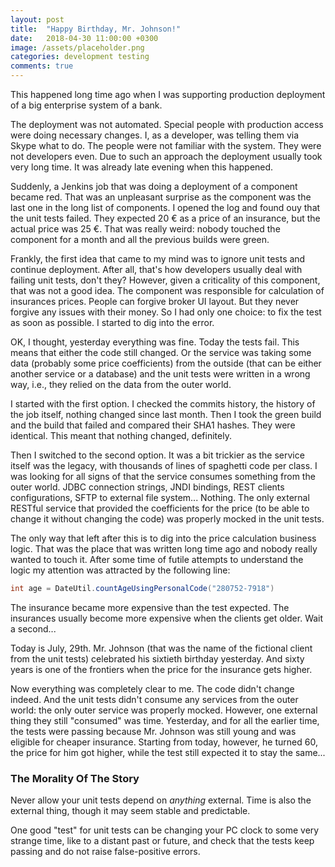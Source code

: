 ```yaml
---
layout: post
title:  "Happy Birthday, Mr. Johnson!"
date:   2018-04-30 11:00:00 +0300
image: /assets/placeholder.png
categories: development testing
comments: true
---
```


This happened long time ago when I was supporting production deployment of a big enterprise system of a bank.

The deployment was not automated. Special people with production access were doing necessary changes. I, as a developer, was telling them via Skype what to do. The people were not familiar with the system. They were not developers even. Due to such an approach the deployment usually took very long time. It was already late evening when this happened.

Suddenly, a Jenkins job that was doing a deployment of a component became red. That was an unpleasant surprise as the component was the last one in the long list of components. I opened the log and found ouy that the unit tests failed. They expected 20 € as a price of an insurance, but the actual price was 25 €. That was really weird: nobody touched the component for a month and all the previous builds were green.

Frankly, the first idea that came to my mind was to ignore unit tests and continue deployment. After all, that's how developers usually deal with failing unit tests, don't they? However, given a criticality of this component, that was not a good idea. The component was responsible for calculation of insurances prices. People can forgive broker UI layout. But they never forgive any issues with their money. So I had only one choice: to fix the test as soon as possible. I started to dig into the error.

OK, I thought, yesterday everything was fine. Today the tests fail. This means that either the code still changed. Or the service was taking some data (probably some price coefficients) from the outside (that can be either another service or a database) and the unit tests were written in a wrong way, i.e., they relied on the data from the outer world.

I started with the first option. I checked the commits history, the history of the job itself, nothing changed since last month. Then I took the green build and the build that failed and compared their SHA1 hashes. They were identical. This meant that nothing changed, definitely.

Then I switched to the second option. It was a bit trickier as the service itself was the legacy, with thousands of lines of spaghetti code per class. I was looking for all signs of that the service consumes something from the outer world. JDBC connection strings, JNDI bindings, REST clients configurations, SFTP to external file system... Nothing. The only external RESTful service that provided the coefficients for the price (to be able to change it without changing the code) was properly mocked in the unit tests.

The only way that left after this is to dig into the price calculation business logic. That was the place that was written long time ago and nobody really wanted to touch it. After some time of futile attempts to understand the logic my attention was attracted by the following line:

```java
int age = DateUtil.countAgeUsingPersonalCode("280752-7918")
```

The insurance became more expensive than the test expected. The insurances usually become more expensive when the clients get older. Wait a second...

Today is July, 29th. Mr. Johnson (that was the name of the fictional client from the unit tests) celebrated his sixtieth birthday yesterday. And sixty years is one of the frontiers when the price for the insurance gets higher.

Now everything was completely clear to me. The code didn't change indeed. And the unit tests didn't consume any services from the outer world: the only outer service was properly mocked. However, one external thing they still "consumed" was time. Yesterday, and for all the earlier time, the tests were passing because Mr. Johnson was still young and was eligible for cheaper insurance. Starting from today, however, he turned 60, the price for him got higher, while the test still expected it to stay the same...

### The Morality Of The Story

Never allow your unit tests depend on _anything_ external. Time is also the external thing, though it may seem stable and predictable.

One good "test" for unit tests can be changing your PC clock to some very strange time, like to a distant past or future, and check that the tests keep passing and do not raise false-positive errors.

